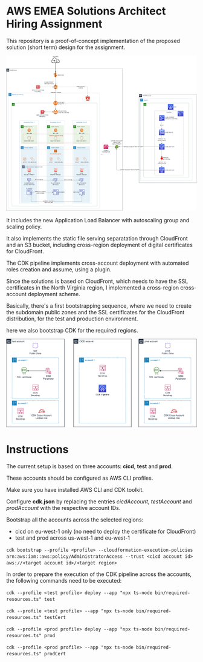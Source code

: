 # AWS EMEA Solutions Architect Hiring Assignment

This repository is a proof-of-concept implementation of the proposed solution (short term) design for the assignment.

![Short term architecture](ShortTerm.png "Short term architecture")

It includes the new Application Load Balancer with autoscaling group and scaling policy.

It also implements the static file serving separatation through CloudFront and an S3 bucket, including cross-region deployment of digital certificates for CloudFront.

The CDK pipeline implements cross-account deployment with automated roles creation and assume, using a plugin.

Since the solutions is based on CloudFront, which needs to have the SSL certificates in the North Virginia region, I implemented a cross-region cross-account deployment scheme.

Basically, there's a first bootstrapping sequence, where we need to create the subdomain public zones and the SSL certificates for the CloudFront distribution, for the test and production environment.

here we also bootstrap CDK for the required regions.

![Regions layout](regions.png "Regions layout")


# Instructions

The current setup is based on three accounts: **cicd**, **test** and **prod**.

These accounts should be configured as AWS CLI profiles.

Make sure you have installed AWS CLI and CDK toolkit.

Configure **cdk.json** by replacing the entries *cicdAccount*, *testAccount* and *prodAccount* with the respective account IDs.

Bootstrap all the accounts across the selected regions:

- cicd on eu-west-1 only (no need to deploy the certificate for CloudFront)
- test and prod across us-west-1 and eu-west-1

`cdk bootstrap --profile <profile> --cloudformation-execution-policies arn:aws:iam::aws:policy/AdministratorAccess --trust <cicd account id> aws://<target account id>/<target region>`

In order to prepare the execution of the CDK pipeline across the accounts, the following commands need to be executed:

`cdk --profile <test profile> deploy --app "npx ts-node bin/required-resources.ts" test`

`cdk --profile <test profile> --app "npx ts-node bin/required-resources.ts" testCert`

`cdk --profile <prod profile> deploy --app "npx ts-node bin/required-resources.ts" prod`

`cdk --profile <prod profile> --app "npx ts-node bin/required-resources.ts" prodCert`

